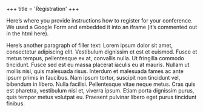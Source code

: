 +++
title = 'Registration'
+++

Here’s where you provide instructions how to register for your conference. We used a Google Form and embedded it into an iframe (it’s commented out in the html here).

Here’s another paragraph of filler text: Lorem ipsum dolor sit amet, consectetur adipiscing elit. Vestibulum dignissim et est et euismod. Fusce et metus tempus, pellentesque ex at, convallis nulla. Ut fringilla commodo tincidunt. Fusce sed est eu massa placerat iaculis eu at mauris. Nullam ut mollis nisi, quis malesuada risus. Interdum et malesuada fames ac ante ipsum primis in faucibus. Nam ipsum tortor, suscipit non tincidunt vel, bibendum in libero. Nulla facilisi. Pellentesque vitae neque metus. Cras quis est pharetra, vestibulum nisl et, viverra ipsum. Etiam porta dignissim purus, quis tempor metus volutpat eu. Praesent pulvinar libero eget purus tincidunt finibus.
